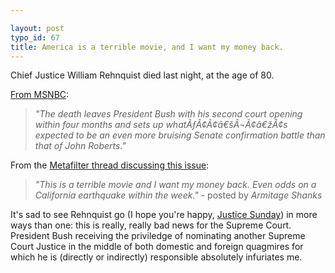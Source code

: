 ```yaml
---

layout: post
typo_id: 67
title: America is a terrible movie, and I want my money back.
---
```

Chief Justice William Rehnquist died last night, at the age of 80.

[From MSNBC](http://www.msnbc.msn.com/id/9194092/):

> *"The death leaves President Bush with his second court opening within
> four months and sets up whatÃƒÂ¢Ã¢â€šÂ¬Ã¢â€žÂ¢s expected to be an even
> more bruising Senate confirmation battle than that of John Roberts."*

From the [Metafilter thread discussing this
issue](http://www.metafilter.com/mefi/44806):

> *"This is a terrible movie and I want my money back. Even odds on a
> California earthquake within the week."* - posted by *Armitage Shanks*

It's sad to see Rehnquist go (I hope you're happy, [Justice
Sunday](http://www.metafilter.com/mefi/44806#1033179)) in more ways than
one: this is really, really bad news for the Supreme Court. President
Bush receiving the priviledge of nominating another Supreme Court
Justice in the middle of both domestic and foreign quagmires for which
he is (directly or indirectly) responsible absolutely infuriates me.

